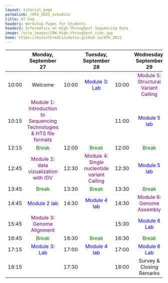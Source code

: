 ```yaml
---
layout: tutorial_page
permalink: /HTG_2021_schedule
title: HT-Seq
header1: Workshop Pages for Students
header2: Informatics on High-Throughput Sequencing Data
image: /site_images/CBW_High-throughput_icon.jpg
home: https://bioinformaticsdotca.github.io/HTG_2021
---
```


| | **Monday, September 27** | | **Tuesday, September 28** || **Wednesday, September 29** |
| :---: | :---: | :---: | :---: | :---: | :---: |  
|	10:00	|	Welcome	|	10:00	|	<font color="blue"> Module 3: Lab</font>	|	10:00	|	<font color="purple"> Module 5: Structural Variant Calling</font>	|
|	10:15	|	<font color="purple">Module 1: Introduction to Sequencing Technologies  & HTS file formats </font>	|		|		|	11:00	|	<font color="blue">Module 5 lab </font>	|
|	12:15	|	<font color="green">Break</font>	|	12:00	|	<font color="green">Break</font>	|	12:00	|	<font color="green">Break</font>	|
|	12:45	|	<font color="purple"> Module 2: data vizualization with IGV </font>	|	12:30	|	<font color="purple">Module 4: Single nucleotide variant Calling </font>	|	12:30	|	<font color="blue">Module 5 lab </font>	|
|	13:45	|	<font color="green">Break</font>	|	13:30	|	<font color="green">Break</font>	|	13:30	|	<font color="green">Break</font>	|
|	14:45	|	<font color="blue"> Module 2 lab</font>	|	14:30	|	<font color="blue">Module 4 lab </font>	|	14:30	|	<font color="purple"> Module 6: Genome Assembly</font>	|
|	15:45	|	<font color="purple"> Module 3: Genome Alignment</font>	|		|		|	15:30	|	<font color="blue">Module 6 Lab </font>	|
|	16:45	|	<font color="green">Break</font>	|	16:30	|	<font color="green">Break</font>	|	16:30	|	<font color="green">Break</font>	|
|	17:15	|	<font color="blue"> Module 3: Lab</font>	|	17:00	|	<font color="blue">Module 4 lab </font>	|	17:00	|	<font color="blue">Module 6 Lab </font>	|
|	18:15	|		|	17:30	|		|	18:00	|	Survey & Closing Remarks	|

